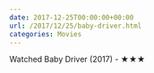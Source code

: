 ```yaml
---
date: 2017-12-25T00:00:00+00:00
url: /2017/12/25/baby-driver.html
categories: Movies
---
```

Watched Baby Driver (2017) - ★★★




